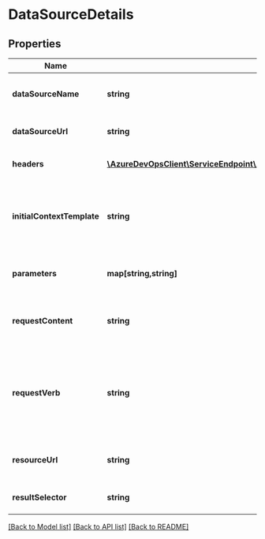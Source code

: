 # DataSourceDetails

## Properties
Name | Type | Description | Notes
------------ | ------------- | ------------- | -------------
**dataSourceName** | **string** | Gets or sets the data source name. | [optional] 
**dataSourceUrl** | **string** | Gets or sets the data source url. | [optional] 
**headers** | [**\AzureDevOpsClient\ServiceEndpoint\AzureDevOpsClient\ServiceEndpoint\Model\AuthorizationHeader[]**](AuthorizationHeader.md) | Gets or sets the request headers. | [optional] 
**initialContextTemplate** | **string** | Gets or sets the initialization context used for the initial call to the data source | [optional] 
**parameters** | **map[string,string]** | Gets the parameters of data source. | [optional] 
**requestContent** | **string** | Gets or sets the data source request content. | [optional] 
**requestVerb** | **string** | Gets or sets the data source request verb. Get/Post are the only implemented types | [optional] 
**resourceUrl** | **string** | Gets or sets the resource url of data source. | [optional] 
**resultSelector** | **string** | Gets or sets the result selector. | [optional] 

[[Back to Model list]](../README.md#documentation-for-models) [[Back to API list]](../README.md#documentation-for-api-endpoints) [[Back to README]](../README.md)


